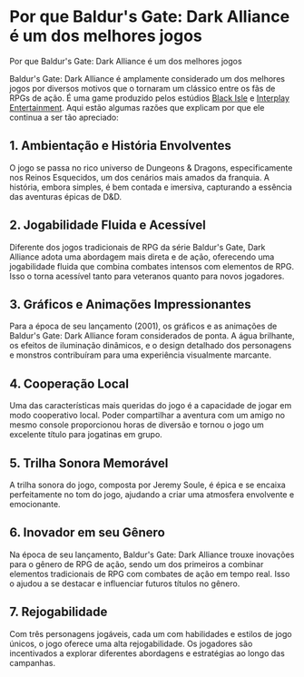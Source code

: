 
# Por que Baldur's Gate: Dark Alliance é um dos melhores jogos

Por que Baldur's Gate: Dark Alliance é um dos melhores jogos

Baldur's Gate: Dark Alliance é amplamente considerado um dos melhores jogos por diversos motivos que o tornaram um clássico entre os fãs de RPGs de ação. É uma game produzido pelos estúdios [Black Isle](https://pt.wikipedia.org/wiki/Black_Isle_Studios) e [Interplay Entertainment](https://pt.wikipedia.org/wiki/Interplay_Entertainment). Aqui estão algumas razões que explicam por que ele continua a ser tão apreciado:

## 1. Ambientação e História Envolventes
O jogo se passa no rico universo de Dungeons & Dragons, especificamente nos Reinos Esquecidos, um dos cenários mais amados da franquia. A história, embora simples, é bem contada e imersiva, capturando a essência das aventuras épicas de D&D.

## 2. Jogabilidade Fluida e Acessível
Diferente dos jogos tradicionais de RPG da série Baldur's Gate, Dark Alliance adota uma abordagem mais direta e de ação, oferecendo uma jogabilidade fluida que combina combates intensos com elementos de RPG. Isso o torna acessível tanto para veteranos quanto para novos jogadores.

## 3. Gráficos e Animações Impressionantes
Para a época de seu lançamento (2001), os gráficos e as animações de Baldur's Gate: Dark Alliance foram considerados de ponta. A água brilhante, os efeitos de iluminação dinâmicos, e o design detalhado dos personagens e monstros contribuíram para uma experiência visualmente marcante.

## 4. Cooperação Local
Uma das características mais queridas do jogo é a capacidade de jogar em modo cooperativo local. Poder compartilhar a aventura com um amigo no mesmo console proporcionou horas de diversão e tornou o jogo um excelente título para jogatinas em grupo.

## 5. Trilha Sonora Memorável
A trilha sonora do jogo, composta por Jeremy Soule, é épica e se encaixa perfeitamente no tom do jogo, ajudando a criar uma atmosfera envolvente e emocionante.

## 6. Inovador em seu Gênero
Na época de seu lançamento, Baldur's Gate: Dark Alliance trouxe inovações para o gênero de RPG de ação, sendo um dos primeiros a combinar elementos tradicionais de RPG com combates de ação em tempo real. Isso o ajudou a se destacar e influenciar futuros títulos no gênero.

## 7. Rejogabilidade
Com três personagens jogáveis, cada um com habilidades e estilos de jogo únicos, o jogo oferece uma alta rejogabilidade. Os jogadores são incentivados a explorar diferentes abordagens e estratégias ao longo das campanhas.